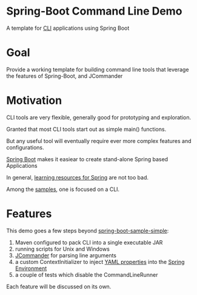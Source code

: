 # Spring-Boot Command Line Demo

A template for [CLI](https://en.wikipedia.org/wiki/Command-line_interface) applications using Spring Boot

# Goal

Provide a working template for building command line tools that leverage the features of Spring-Boot, and JCommander

# Motivation

CLI tools are very flexible, generally good for prototyping and exploration.

Granted that most CLI tools start out as simple main() functions.

But any useful tool will eventually require ever more complex features and configurations.

[Spring Boot](https://projects.spring.io/spring-boot/) makes it easiear to create stand-alone Spring based Applications  

In general, [learning resources for Spring](https://spring.io/guides) are not too bad.

Among the [samples](https://github.com/spring-projects/spring-boot/tree/master/spring-boot-samples), one is focused on a CLI.

# Features


This demo goes a few steps beyond [spring-boot-sample-simple](https://github.com/spring-projects/spring-boot/tree/master/spring-boot-samples/spring-boot-sample-simple):

1. Maven configured to pack CLI into a single executable JAR
2. running scripts for Unix and Windows
3. [JCommander](http://jcommander.org/) for parsing line arguments
4. a custom ContextInitializer to inject [YAML properties](http://yaml.org/) into the [Spring Environment](http://docs.spring.io/spring/docs/current/javadoc-api/org/springframework/core/env/Environment.html)
5. a couple of tests which disable the CommandLineRunner

Each feature will be discussed on its own.



